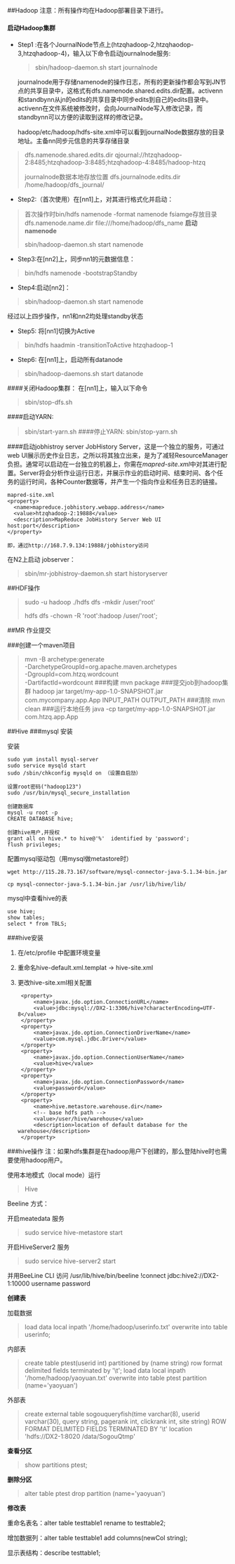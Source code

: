 
##Hadoop
注意：所有操作均在Hadoop部署目录下进行。
#### 启动Hadoop集群
- Step1 :在各个JournalNode节点上(htzqhadoop-2,htzqhaodop-3,htzqhadoop-4)，输入以下命令启动journalnode服务:

    > sbin/hadoop-daemon.sh start journalnode

	journalnode用于存储namenode的操作日志，所有的更新操作都会写到JN节点的共享目录中，这格式有dfs.namenode.shared.edits.dir配置。activenn和standbynn从jn的edits的共享目录中同步edits到自己的edits目录中。activenn在文件系统被修改时，会向JournalNode写入修改记录，而standbynn可以方便的读取到这样的修改记录。

	hadoop/etc/hadoop/hdfs-site.xml中可以看到journalNode数据存放的目录地址。主备nn同步元信息的共享存储目录

> 	<property>
> 		<name>dfs.namenode.shared.edits.dir</name>
> 		<value>qjournal://htzqhadoop-2:8485;htzqhadoop-3:8485;htzqhadoop-4:8485/hadoop-htzq</value>
> 	</property>
> 
> 	journalnode数据本地存放位置
> 	<property>
> 		<name>dfs.journalnode.edits.dir</name>
> 		<value>/home/hadoop/dfs_journal/</value>
> 	</property>



- Step2:（首次使用）在[nn1]上，对其进行格式化并启动：
> 	首次操作时bin/hdfs namenode -format
> 	namenode fsiamge存放目录
> 	<property>
> 	   <name>dfs.namenode.name.dir</name>
> 	   <value>file:///home/hadoop/dfs_name</value>
> 	</property>
>   **启动namenode**
>   
> sbin/hadoop-daemon.sh start namenode

- Step3:在[nn2]上，同步nn1的元数据信息：
>  bin/hdfs namenode -bootstrapStandby

- Step4:启动[nn2]：
>  sbin/hadoop-daemon.sh start namenode
> 
经过以上四步操作，nn1和nn2均处理standby状态

- Step5: 将[nn1]切换为Active
> bin/hdfs haadmin -transitionToActive htzqhadoop-1

- Step6: 在[nn1]上，启动所有datanode
> sbin/hadoop-daemons.sh start datanode

####关闭Hadoop集群：
在[nn1]上，输入以下命令
> sbin/stop-dfs.sh

####启动YARN:
> sbin/start-yarn.sh
####停止YARN:
> sbin/stop-yarn.sh

####启动jobhistroy server
JobHistory Server，这是一个独立的服务，可通过web UI展示历史作业日志，之所以将其独立出来，是为了减轻ResourceManager负担。通常可以启动在一台独立的机器上，你需在*mapred-site.xml*中对其进行配置。Server将会分析作业运行日志，并展示作业的启动时间、结束时间、各个任务的运行时间，各种Counter数据等，并产生一个指向作业和任务日志的链接。

	mapred-site.xml
	<property>
	  <name>mapreduce.jobhistory.webapp.address</name>
	  <value>htzqhadoop-2:19888</value>
	  <description>MapReduce JobHistory Server Web UI host:port</description>
	</property>

	即，通过http://168.7.9.134:19888/jobhistory访问

在N2上启动 jobserver：
> sbin/mr-jobhistroy-daemon.sh start historyserver





##HDF操作

> sudo -u hadoop ./hdfs dfs -mkdir /user/'root'
> 
> hdfs dfs -chown -R 'root':hadoop /user/'root';


##MR 作业提交

###创建一个maven项目
> mvn -B archetype:generate \
>  -DarchetypeGroupId=org.apache.maven.archetypes \
>  -DgroupId=com.htzq.wordcount \
>  -DartifactId=wordcount
###构建
> mvn package
###提交job到hadoop集群
> hadoop jar target/my-app-1.0-SNAPSHOT.jar com.mycompany.app.App INPUT_PATH OUTPUT_PATH
###清除
> mvn clean
###运行本地任务
> java -cp target/my-app-1.0-SNAPSHOT.jar com.htzq.app.App


##Hive
###mysql 安装

安装

	sudo yum install mysql-server
	sudo service mysqld start
    sudo /sbin/chkconfig mysqld on （设置自启劢）

	设置root密码("hadoop123")
    sudo /usr/bin/mysql_secure_installation

	创建数据库
	mysql -u root -p
	CREATE DATABASE hive;
	
	创建hive用户,并授权
	grant all on hive.* to hive@'%'  identified by 'password';  
	flush privileges;  

配置mysql驱动包（用mysql做metastore时）

	wget http://115.28.73.167/software/mysql-connector-java-5.1.34-bin.jar

	cp mysql-connector-java-5.1.34-bin.jar /usr/lib/hive/lib/

mysql中查看hive的表
	
	use hive;
	show tables;
	select * from TBLS;

###hive安装
1. 在/etc/profile 中配置环境变量

2. 重命名hive-default.xml.templat -> hive-site.xml

3. 更改hive-site.xml相关配置

		<property>
			<name>javax.jdo.option.ConnectionURL</name>
			<value>jdbc:mysql://DX2-1:3306/hive?characterEncoding=UTF-8</value>
		</property>
		<property>
			<name>javax.jdo.option.ConnectionDriverName</name>
			<value>com.mysql.jdbc.Driver</value>
		</property>
		<property>
			<name>javax.jdo.option.ConnectionUserName</name>
			<value>hive</value>
		</property>
		<property>
			<name>javax.jdo.option.ConnectionPassword</name>
			<value>password</value>
		</property>
		<property>
			<name>hive.metastore.warehouse.dir</name>
			<!-- base hdfs path -->
			<value>/user/hive/warehouse</value>
			<description>location of default database for the warehouse</description>
		</property>
###hive操作
注：如果hdfs集群是在hadoop用户下创建的，那么登陆hive时也需要使用hadoop用户。

使用本地模式（local mode）运行
> Hive

Beeline 方式：

开启meatedata 服务
> sudo service hive-metastore start

开启HiveServer2 服务
> sudo service hive-server2 start

并用BeeLine CLI 访问
/usr/lib/hive/bin/beeline
!connect jdbc:hive2://DX2-1:10000 username password



**创建表**

加载数据
> 
> load data local inpath '/home/hadoop/userinfo.txt' overwrite into table userinfo;


内部表

> create table ptest(userid int) partitioned by (name string)
> row format delimited fields terminated by '\t';
> load data local inpath '/home/hadoop/yaoyuan.txt' overwrite into table ptest partition (name='yaoyuan')

外部表

> create external table sogouqueryfish(time varchar(8), userid
> varchar(30), query string, pagerank int, clickrank int, site
> string) ROW FORMAT DELIMITED FIELDS TERMINATED BY
> '\t' location 'hdfs://DX2-1:8020 /data/SogouQtmp'

**查看分区**
> show partitions ptest;

**删除分区**
> alter table ptest drop partition (name='yaoyuan')


**修改表**

重命名表名：alter table testtable1 rename to testtable2;

增加数据列：alter table testtable1 add columns(newCol string);

显示表结构：describe testtable1;